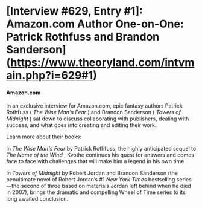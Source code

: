# [Interview #629, Entry #1]: Amazon.com Author One-on-One: Patrick Rothfuss and Brandon Sanderson](https://www.theoryland.com/intvmain.php?i=629#1)

#### Amazon.com

In an exclusive interview for Amazon.com, epic fantasy authors Patrick Rothfuss (
*The Wise Man's Fear*
) and Brandon Sanderson (
*Towers of Midnight*
) sat down to discuss collaborating with publishers, dealing with success, and what goes into creating and editing their work.

Learn more about their books:

In
*The Wise Man's Fear*
by Patrick Rothfuss, the highly anticipated sequel to
*The Name of the Wind*
, Kvothe continues his quest for answers and comes face to face with challenges that will make him a legend in his own time.

In
*Towers of Midnight*
by Robert Jordan and Brandon Sanderson (the penultimate novel of Robert Jordan’s #1
*New York Times*
bestselling series—the second of three based on materials Jordan left behind when he died in 2007), brings the dramatic and compelling Wheel of Time series to its long awaited conclusion.

